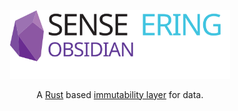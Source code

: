 <p align="center" >
  <img src="logo/logo.svg" width="70%">
</p>

<p align="center">
    A <a href="https://www.rust-lang.org/">Rust</a> based <a href="https://academy.binance.com/en/glossary/immutability">immutability layer</a> for data.
</p>
